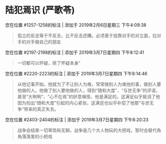 # 陆犯焉识 (严歌苓)

您在位置 #1257-1258的标注 | 添加于 2019年2月6日星期三 下午4:09:38

>孤立的反击等于不反击，比不反击还糟。必须善于投靠对手的对立面，拉对手的对手做自己的朋友

您在位置 #2197-2198的标注 | 添加于 2019年3月7日星期四 下午8:12:41

>一切都可以怀疑，除了怀疑本身”

您在位置 #2220-2223的标注 | 添加于 2019年3月7日星期四 下午8:14:46

>从他记事开始，他就为了不让别人为难，常常做别人为难他的事，做别人要他做的人。他做了别人要他做的人，得到“随和大度”、“与世无争”的评语，甚至“大咧咧”、“心不在焉”的好意嗔怪，他是满足的。这满足似乎抵消了他因为扮出“随和大度”引起的内心紧张，这满足也似乎补偿了他那“与世无争”带来的真正失去。

您在位置 #2403-2404的标注 | 添加于 2019年3月7日星期四 下午8:20:23

>战争会结束一切卑琐和无聊。战争是几个大人物玩的大把戏，暂时会替代角角落落里的小把戏